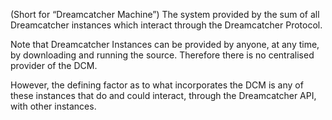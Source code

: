 (Short for “Dreamcatcher Machine”) The system provided by the sum of all Dreamcatcher instances which interact through the Dreamcatcher Protocol.

Note that Dreamcatcher Instances can be provided by anyone, at any time, by downloading and running the source. Therefore there is no centralised provider of the DCM.

However, the defining factor as to what incorporates the DCM is any of these instances that do and could interact, through the Dreamcatcher API, with other instances.